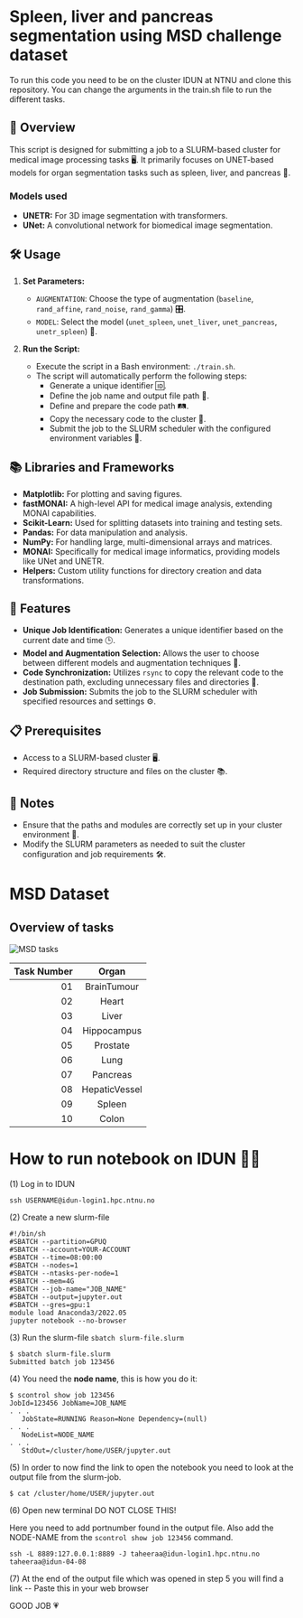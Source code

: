 # Spleen, liver and pancreas segmentation using MSD challenge dataset

To run this code you need to be on the cluster IDUN at NTNU and clone this repository. 
You can change the arguments in the train.sh file to run the different tasks. 

## 🌟 Overview
This script is designed for submitting a job to a SLURM-based cluster for medical image processing tasks 🖥️. It primarily focuses on UNET-based models for organ segmentation tasks such as spleen, liver, and pancreas 🏥.

### Models used
- **UNETR:** For 3D image segmentation with transformers.
- **UNet:** A convolutional network for biomedical image segmentation.

## 🛠️ Usage
1. **Set Parameters:**
   - `AUGMENTATION`: Choose the type of augmentation (`baseline`, `rand_affine`, `rand_noise`, `rand_gamma`) 🎛️.
   - `MODEL`: Select the model (`unet_spleen`, `unet_liver`, `unet_pancreas`, `unetr_spleen`) 🧬.

2. **Run the Script:**
   - Execute the script in a Bash environment: `./train.sh`.
   - The script will automatically perform the following steps:
     - Generate a unique identifier 🆔.
     - Define the job name and output file path 📝.
     - Define and prepare the code path 🛤️.
     - Copy the necessary code to the cluster 🔄.
     - Submit the job to the SLURM scheduler with the configured environment variables 🚀.

## 📚 Libraries and Frameworks
- **Matplotlib:** For plotting and saving figures.
- **fastMONAI:** A high-level API for medical image analysis, extending MONAI capabilities.
- **Scikit-Learn:** Used for splitting datasets into training and testing sets.
- **Pandas:** For data manipulation and analysis.
- **NumPy:** For handling large, multi-dimensional arrays and matrices.
- **MONAI:** Specifically for medical image informatics, providing models like UNet and UNETR.
- **Helpers:** Custom utility functions for directory creation and data transformations.

## 🚀 Features
- **Unique Job Identification:** Generates a unique identifier based on the current date and time 🕒.
- **Model and Augmentation Selection:** Allows the user to choose between different models and augmentation techniques 🔄.
- **Code Synchronization:** Utilizes `rsync` to copy the relevant code to the destination path, excluding unnecessary files and directories 📁.
- **Job Submission:** Submits the job to the SLURM scheduler with specified resources and settings ⚙️.

## 📋 Prerequisites
- Access to a SLURM-based cluster 🖥️.
- Required directory structure and files on the cluster 📚.

## 📝 Notes
- Ensure that the paths and modules are correctly set up in your cluster environment 🔧.
- Modify the SLURM parameters as needed to suit the cluster configuration and job requirements 🛠️.

# MSD Dataset 

## Overview of tasks

![MSD tasks](https://media.springernature.com/full/springer-static/image/art%3A10.1038%2Fs41467-022-30695-9/MediaObjects/41467_2022_30695_Fig1_HTML.png)

| Task Number | Organ              |
|------------:|:------------------:|
| 01          | BrainTumour        |
| 02          | Heart              |
| 03          | Liver              |
| 04          | Hippocampus        |
| 05          | Prostate           |
| 06          | Lung               |
| 07          | Pancreas           |
| 08          | HepaticVessel      |
| 09          | Spleen             |
| 10          | Colon              |

# How to run notebook on IDUN 😮‍💨

(1) Log in to IDUN

````
ssh USERNAME@idun-login1.hpc.ntnu.no
````

(2) Create a new slurm-file 

````
#!/bin/sh
#SBATCH --partition=GPUQ
#SBATCH --account=YOUR-ACCOUNT
#SBATCH --time=08:00:00
#SBATCH --nodes=1
#SBATCH --ntasks-per-node=1
#SBATCH --mem=4G
#SBATCH --job-name="JOB_NAME"
#SBATCH --output=jupyter.out
#SBATCH --gres=gpu:1
module load Anaconda3/2022.05
jupyter notebook --no-browser
````

(3) Run the slurm-file `sbatch slurm-file.slurm`

````
$ sbatch slurm-file.slurm
Submitted batch job 123456
````

(4) You need the **node name**, this is how you do it: 
````
$ scontrol show job 123456
JobId=123456 JobName=JOB_NAME
. . .
   JobState=RUNNING Reason=None Dependency=(null)
. . .
   NodeList=NODE_NAME
. . .
   StdOut=/cluster/home/USER/jupyter.out
````

(5) In order to now find the link to open the notebook you need to look at the output file from the slurm-job. 

````
$ cat /cluster/home/USER/jupyter.out
````

(6) Open new terminal DO NOT CLOSE THIS!

Here you need to add portnumber found in the output file. Also add the NODE-NAME from the `scontrol show job 123456` command.
````
ssh -L 8889:127.0.0.1:8889 -J taheeraa@idun-login1.hpc.ntnu.no taheeraa@idun-04-08
````

(7) At the end of the output file which was opened in step 5 you will find a link -- Paste  this in  your web browser

GOOD JOB 💗
